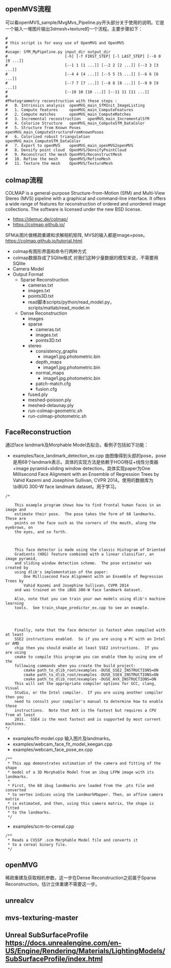 
## openMVS流程
可以看openMVS_sample/MvgMvs_Pipeline.py开头部分关于使用的说明。它是一个输入一堆图片输出3dmesh+texture的一个流程。主要步骤如下：
```
#
# this script is for easy use of OpenMVG and OpenMVS
#
#usage: SfM_MyPipeline.py input_dir output_dir
#                         [-h] [-f FIRST_STEP] [-l LAST_STEP] [--0 0 [0 ...]]
#                         [--1 1 [1 ...]] [--2 2 [2 ...]] [--3 3 [3 ...]]
#                         [--4 4 [4 ...]] [--5 5 [5 ...]] [--6 6 [6 ...]]
#                         [--7 7 [7 ...]] [--8 8 [8 ...]] [--9 9 [9 ...]]
#                         [--10 10 [10 ...]] [--11 11 [11 ...]]
#
#Photogrammetry reconstruction with these steps :
#	0. Intrinsics analysis	openMVG_main_SfMInit_ImageListing
#	1. Compute features		openMVG_main_ComputeFeatures
#	2. Compute matches		openMVG_main_ComputeMatches
#	3. Incremental reconstruction	openMVG_main_IncrementalSfM
#	4. Colorize Structure	openMVG_main_ComputeSfM_DataColor
#	5. Structure from Known Poses	openMVG_main_ComputeStructureFromKnownPoses
#	6. Colorized robust triangulation	openMVG_main_ComputeSfM_DataColor
#	7. Export to openMVS	openMVG_main_openMVG2openMVS
#	8. Densify point cloud	OpenMVS/DensifyPointCloud
#	9. Reconstruct the mesh	OpenMVS/ReconstructMesh
#	10. Refine the mesh		OpenMVS/RefineMesh
#	11. Texture the mesh	OpenMVS/TextureMesh
```

## colmap流程
COLMAP is a general-purpose Structure-from-Motion (SfM) and Multi-View Stereo (MVS) pipeline with a graphical and command-line interface. It offers a wide range of features for reconstruction of ordered and unordered image collections. The software is licensed under the new BSD license. 

- https://demuc.de/colmap/
- https://colmap.github.io/

SFM从图片做稀疏重建和求解相机矩阵, MVS的输入都是image+pose。 https://colmap.github.io/tutorial.html

- colmap有图形界面和命令行两种方式
- colmap数据存成了SQlite格式 对我们这种少量数据的模型来说，不需要用SQlite
- Camera Model
- Output Format
  - Sparse Reconstruction
    - cameras.txt
    - images.txt
    - points3D.txt
    - read脚本scripts/python/read_model.py， scripts/matlab/read_model.m
  - Dense Reconstruction
    - images
    - sparse
      - cameras.txt
      - images.txt
      - points3D.txt
    - stereo
      - consistency_graphs
        - image1.jpg.photometric.bin
      - depth_maps
        - image1.jpg.photometric.bin
      - normal_maps
        - image1.jpg.photometric.bin
      - patch-match.cfg
      - fusion.cfg
    - fused.ply
    - meshed-poisson.ply
    - meshed-delaunay.ply
    - run-colmap-geometric.sh
    - run-colmap-photometric.sh
    

## FaceReconstruction
通过face landmark及Morphable Model去拟合。看例子包括如下功能：

- examples/face_landmark_detection_ex.cpp 由图像得到头部的pose，pose是用68个landmark表示。具体的实现方法是依赖于HOG特征+线性分类器+image pyramid+sliding window detection。具体实现paper为One Millisecond Face Alignment with an Ensemble of Regression Trees by Vahid Kazemi and Josephine Sullivan, CVPR 2014。使用的数据库为\biBUG 300-W face landmark dataset。用于学习。
```
/*

    This example program shows how to find frontal human faces in an image and
    estimate their pose.  The pose takes the form of 68 landmarks.  These are
    points on the face such as the corners of the mouth, along the eyebrows, on
    the eyes, and so forth.  
    


    This face detector is made using the classic Histogram of Oriented
    Gradients (HOG) feature combined with a linear classifier, an image pyramid,
    and sliding window detection scheme.  The pose estimator was created by
    using dlib's implementation of the paper:
        One Millisecond Face Alignment with an Ensemble of Regression Trees by
        Vahid Kazemi and Josephine Sullivan, CVPR 2014
    and was trained on the iBUG 300-W face landmark dataset.  

    Also, note that you can train your own models using dlib's machine learning
    tools.  See train_shape_predictor_ex.cpp to see an example.

    


    Finally, note that the face detector is fastest when compiled with at least
    SSE2 instructions enabled.  So if you are using a PC with an Intel or AMD
    chip then you should enable at least SSE2 instructions.  If you are using
    cmake to compile this program you can enable them by using one of the
    following commands when you create the build project:
        cmake path_to_dlib_root/examples -DUSE_SSE2_INSTRUCTIONS=ON
        cmake path_to_dlib_root/examples -DUSE_SSE4_INSTRUCTIONS=ON
        cmake path_to_dlib_root/examples -DUSE_AVX_INSTRUCTIONS=ON
    This will set the appropriate compiler options for GCC, clang, Visual
    Studio, or the Intel compiler.  If you are using another compiler then you
    need to consult your compiler's manual to determine how to enable these
    instructions.  Note that AVX is the fastest but requires a CPU from at least
    2011.  SSE4 is the next fastest and is supported by most current machines.  
*/
```

- examples/fit-model.cpp 输入图片及landmarks。
- examples/webcam_face_fit_model_keegan.cpp
- examples/webcam_face_pose_ex.cpp
```
/**
 * This app demonstrates estimation of the camera and fitting of the shape
 * model of a 3D Morphable Model from an ibug LFPW image with its landmarks.
 *
 * First, the 68 ibug landmarks are loaded from the .pts file and converted
 * to vertex indices using the LandmarkMapper. Then, an affine camera matrix
 * is estimated, and then, using this camera matrix, the shape is fitted
 * to the landmarks.
 */
```

- examples/scm-to-cereal.cpp
```
/**
 * Reads a CVSSP .scm Morphable Model file and converts it
 * to a cereal binary file.
 */
```

## openMVG
稀疏重建及获取相机参数，这一步在Dense Reconstruction之前属于Sparse Reconstruction。估计立体重建不需要这一步。

## unrealcv
## mvs-texturing-master
## Unreal SubSurfaceProfile https://docs.unrealengine.com/en-US/Engine/Rendering/Materials/LightingModels/SubSurfaceProfile/index.html

